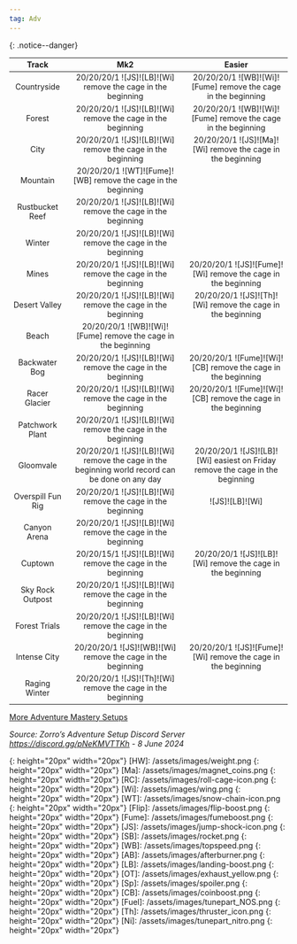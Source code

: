```yaml
---
tag: Adv
---
```

{: .notice--danger}  

Track | Mk2 | Easier
:--: | :--: | :--:
Countryside | 20/20/20/1 ![JS]![LB]![Wi] remove the cage in the beginning | 20/20/20/1 ![WB]![Wi]![Fume] remove the cage in the beginning
Forest | 20/20/20/1 ![JS]![LB]![Wi] remove the cage in the beginning | 20/20/20/1 ![WB]![Wi]![Fume] remove the cage in the beginning
City | 20/20/20/1 ![JS]![LB]![Wi] remove the cage in the beginning | 20/20/20/1 ![JS]![Ma]![Wi] remove the cage in the beginning
Mountain | 20/20/20/1 ![WT]![Fume]![WB] remove the cage in the beginning | 
Rustbucket Reef | 20/20/20/1 ![JS]![LB]![Wi] remove the cage in the beginning | 
Winter | 20/20/20/1 ![JS]![LB]![Wi] remove the cage in the beginning | 
Mines | 20/20/20/1 ![JS]![LB]![Wi] remove the cage in the beginning | 20/20/20/1 ![JS]![Fume]![Wi] remove the cage in the beginning
Desert Valley | 20/20/20/1 ![JS]![LB]![Wi] remove the cage in the beginning | 20/20/20/1 ![JS]![Th]![Wi] remove the cage in the beginning
Beach | 20/20/20/1 ![WB]![Wi]![Fume] remove the cage in the beginning | 
Backwater Bog | 20/20/20/1 ![JS]![LB]![Wi] remove the cage in the beginning | 20/20/20/1 ![Fume]![Wi]![CB] remove the cage in the beginning
Racer Glacier | 20/20/20/1 ![JS]![LB]![Wi] remove the cage in the beginning | 20/20/20/1 ![Fume]![Wi]![CB] remove the cage in the beginning
Patchwork Plant | 20/20/20/1 ![JS]![LB]![Wi] remove the cage in the beginning | 
Gloomvale | 20/20/20/1 ![JS]![LB]![Wi] remove the cage in the beginning world record can be done on any day | 20/20/20/1 ![JS]![LB]![Wi] easiest on Friday remove the cage in the beginning
Overspill Fun Rig | 20/20/20/1 ![JS]![LB]![Wi] remove the cage in the beginning | ![JS]![LB]![Wi]
Canyon Arena | 20/20/20/1 ![JS]![LB]![Wi] remove the cage in the beginning | 
Cuptown | 20/20/15/1 ![JS]![LB]![Wi] remove the cage in the beginning | 20/20/20/1 ![JS]![LB]![Wi] remove the cage in the beginning
Sky Rock Outpost | 20/20/20/1 ![JS]![LB]![Wi] remove the cage in the beginning | 
Forest Trials | 20/20/20/1 ![JS]![LB]![Wi] remove the cage in the beginning | 
Intense City | 20/20/20/1 ![JS]![WB]![Wi] remove the cage in the beginning | 20/20/20/1 ![JS]![Fume]![Wi] remove the cage in the beginning
Raging Winter | 20/20/20/1 ![JS]![Th]![Wi] remove the cage in the beginning | 
  
[More Adventure Mastery Setups](/info/#adventures)
  
*Source: Zorro’s Adventure Setup Discord Server https://discord.gg/pNeKMVTTKh - 8 June 2024*

[AC]: /assets/images/aircontrol.png
{: height="20px" width="20px"}
[HW]: /assets/images/weight.png
{: height="20px" width="20px"}
[Ma]: /assets/images/magnet_coins.png
{: height="20px" width="20px"}
[RC]: /assets/images/roll-cage-icon.png
{: height="20px" width="20px"}
[Wi]: /assets/images/wing.png
{: height="20px" width="20px"}
[WT]: /assets/images/snow-chain-icon.png
{: height="20px" width="20px"}
[Flip]: /assets/images/flip-boost.png
{: height="20px" width="20px"}
[Fume]: /assets/images/fumeboost.png
{: height="20px" width="20px"}
[JS]: /assets/images/jump-shock-icon.png
{: height="20px" width="20px"}
[SB]: /assets/images/rocket.png
{: height="20px" width="20px"}
[WB]: /assets/images/topspeed.png
{: height="20px" width="20px"}
[AB]: /assets/images/afterburner.png
{: height="20px" width="20px"}
[LB]: /assets/images/landing-boost.png
{: height="20px" width="20px"}
[OT]: /assets/images/exhaust_yellow.png
{: height="20px" width="20px"}
[Sp]: /assets/images/spoiler.png
{: height="20px" width="20px"}
[CB]: /assets/images/coinboost.png
{: height="20px" width="20px"}
[Fuel]: /assets/images/tunepart_NOS.png
{: height="20px" width="20px"}
[Th]: /assets/images/thruster_icon.png
{: height="20px" width="20px"}
[Ni]: /assets/images/tunepart_nitro.png
{: height="20px" width="20px"}
